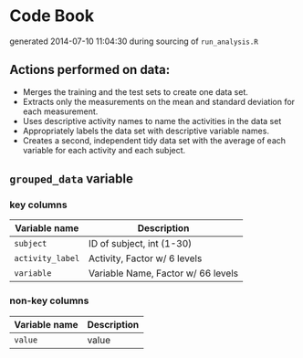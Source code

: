 # Code Book
generated 2014-07-10 11:04:30 during sourcing of `run_analysis.R`

## Actions performed on data:
* Merges the training and the test sets to create one data set.
* Extracts only the measurements on the mean and standard deviation for each measurement. 
* Uses descriptive activity names to name the activities in the data set
* Appropriately labels the data set with descriptive variable names. 
* Creates a second, independent tidy data set with the average of each variable for each activity and each subject.

## `grouped_data` variable

### key columns

Variable name       | Description
--------------------|------------
`subject`           | ID of subject, int (1-30)
`activity_label`    | Activity, Factor w/ 6 levels
`variable`          | Variable Name, Factor w/ 66 levels

### non-key columns

Variable name       | Description
--------------------|------------
`value`       | value 
